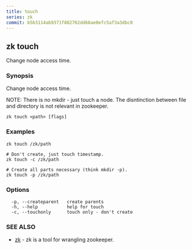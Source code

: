```yaml
---
title: touch
series: zk
commit: b5b3114ab9371f882762dd66ae0efc5af3a3dbc0
---
```

## zk touch

Change node access time.

### Synopsis

Change node access time.
		
NOTE: There is no mkdir - just touch a node.
The disntinction between file and directory is not relevant in zookeeper.

```
zk touch <path> [flags]
```

### Examples

```
zk touch /zk/path

# Don't create, just touch timestamp.
zk touch -c /zk/path

# Create all parts necessary (think mkdir -p).
zk touch -p /zk/path
```

### Options

```
  -p, --createparent   create parents
  -h, --help           help for touch
  -c, --touchonly      touch only - don't create
```

### SEE ALSO

* [zk](../)	 - zk is a tool for wrangling zookeeper.

